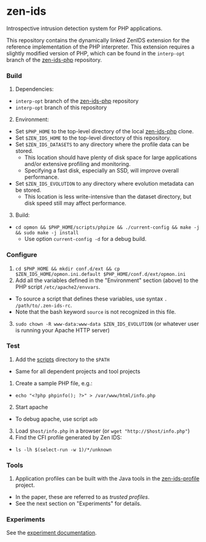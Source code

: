 # zen-ids
Introspective intrusion detection system for PHP applications.

This repository contains the dynamically linked ZenIDS extension for the reference implementation of the PHP interpreter. This extension requires a slightly modified version of PHP, which can be found in the `interp-opt` branch of the [zen-ids-php](https://github.com/uci-plrg/zen-ids-php) repository.

### Build

1. Dependencies:
  * `interp-opt` branch of the [zen-ids-php](https://github.com/uci-plrg/zen-ids-php) repository
  * `interp-opt` branch of this repository
2. Environment:
  * Set `$PHP_HOME` to the top-level directory of the local [zen-ids-php](https://github.com/uci-plrg/zen-ids-php) clone.
  * Set `$ZEN_IDS_HOME` to the top-level directory of this repository.
  * Set `$ZEN_IDS_DATASETS` to any directory where the profile data can be stored.
    * This location should have plenty of disk space for large applications and/or extensive profiling and monitoring.
    * Specifying a fast disk, especially an SSD, will improve overall performance.
  * Set `$ZEN_IDS_EVOLUTION` to any directory where evolution metadata can be stored.
    * This location is less write-intensive than the dataset directory, but disk speed still may affect performance.
3. Build:
  * `cd opmon && $PHP_HOME/scripts/phpize && ./current-config && make -j && sudo make -j install`
    * Use option `current-config -d` for a debug build.

### Configure

1. `cd $PHP_HOME && mkdir conf.d/ext && cp $ZEN_IDS_HOME/opmon.ini.default $PHP_HOME/conf.d/ext/opmon.ini`
2. Add all the variables defined in the "Environment" section (above) to the PHP script `/etc/apache2/envvars`.
  * To source a script that defines these variables, use syntax `. /path/to/.zen-ids-rc`.
  * Note that the bash keyword `source` is not recognized in this file.
3. `sudo chown -R www-data:www-data $ZEN_IDS_EVOLUTION` (or whatever user is running your Apache HTTP server)

### Test

1. Add the [scripts](https://github.com/uci-plrg/zen-ids/tree/interp-opt/scripts) directory to the `$PATH`
  * Same for all dependent projects and tool projects
1. Create a sample PHP file, e.g.:
  * `echo "<?php phpinfo(); ?>" > /var/www/html/info.php`
2. Start apache
  * To debug apache, use script `adb`
3. Load `$host/info.php` in a browser (or `wget "http://$host/info.php"`)
4. Find the CFI profile generated by Zen IDS:
  * `ls -lh $(select-run -w 1)/*/unknown`

### Tools

1. Application profiles can be built with the Java tools in the [zen-ids-profile](https://github.com/uci-plrg/zen-ids-profile) project. 
  * In the paper, these are referred to as *trusted profiles*.
  * See the next section on "Experiments" for details.
 
### Experiments

See the [experiment documentation](https://github.com/uci-plrg/zen-ids/blob/interp-opt/EXPERIMENTS.md).
